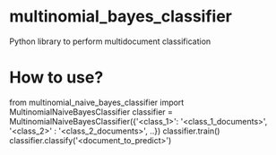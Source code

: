 # multinomial_bayes_classifier
Python library to perform multidocument classification
# How to use?
from multinomial_naive_bayes_classifier import MultinomialNaiveBayesClassifier
classifier = MultinomialNaiveBayesClassifier({'<class_1>': '<class_1_documents>', '<class_2>' : '<class_2_documents>', ..})
classifier.train()
classifier.classify('<document_to_predict>')

